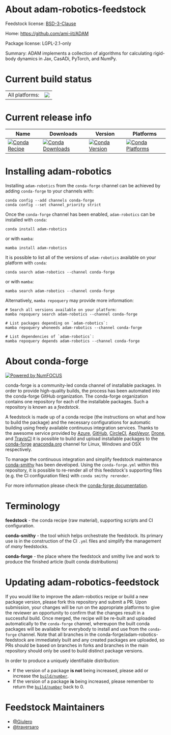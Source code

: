 About adam-robotics-feedstock
=============================

Feedstock license: [BSD-3-Clause](https://github.com/conda-forge/adam-robotics-feedstock/blob/main/LICENSE.txt)

Home: https://github.com/ami-iit/ADAM

Package license: LGPL-2.1-only

Summary: ADAM implements a collection of algorithms for calculating rigid-body dynamics in Jax, CasADi, PyTorch, and NumPy.

Current build status
====================


<table><tr><td>All platforms:</td>
    <td>
      <a href="https://dev.azure.com/conda-forge/feedstock-builds/_build/latest?definitionId=19488&branchName=main">
        <img src="https://dev.azure.com/conda-forge/feedstock-builds/_apis/build/status/adam-robotics-feedstock?branchName=main">
      </a>
    </td>
  </tr>
</table>

Current release info
====================

| Name | Downloads | Version | Platforms |
| --- | --- | --- | --- |
| [![Conda Recipe](https://img.shields.io/badge/recipe-adam--robotics-green.svg)](https://anaconda.org/conda-forge/adam-robotics) | [![Conda Downloads](https://img.shields.io/conda/dn/conda-forge/adam-robotics.svg)](https://anaconda.org/conda-forge/adam-robotics) | [![Conda Version](https://img.shields.io/conda/vn/conda-forge/adam-robotics.svg)](https://anaconda.org/conda-forge/adam-robotics) | [![Conda Platforms](https://img.shields.io/conda/pn/conda-forge/adam-robotics.svg)](https://anaconda.org/conda-forge/adam-robotics) |

Installing adam-robotics
========================

Installing `adam-robotics` from the `conda-forge` channel can be achieved by adding `conda-forge` to your channels with:

```
conda config --add channels conda-forge
conda config --set channel_priority strict
```

Once the `conda-forge` channel has been enabled, `adam-robotics` can be installed with `conda`:

```
conda install adam-robotics
```

or with `mamba`:

```
mamba install adam-robotics
```

It is possible to list all of the versions of `adam-robotics` available on your platform with `conda`:

```
conda search adam-robotics --channel conda-forge
```

or with `mamba`:

```
mamba search adam-robotics --channel conda-forge
```

Alternatively, `mamba repoquery` may provide more information:

```
# Search all versions available on your platform:
mamba repoquery search adam-robotics --channel conda-forge

# List packages depending on `adam-robotics`:
mamba repoquery whoneeds adam-robotics --channel conda-forge

# List dependencies of `adam-robotics`:
mamba repoquery depends adam-robotics --channel conda-forge
```


About conda-forge
=================

[![Powered by
NumFOCUS](https://img.shields.io/badge/powered%20by-NumFOCUS-orange.svg?style=flat&colorA=E1523D&colorB=007D8A)](https://numfocus.org)

conda-forge is a community-led conda channel of installable packages.
In order to provide high-quality builds, the process has been automated into the
conda-forge GitHub organization. The conda-forge organization contains one repository
for each of the installable packages. Such a repository is known as a *feedstock*.

A feedstock is made up of a conda recipe (the instructions on what and how to build
the package) and the necessary configurations for automatic building using freely
available continuous integration services. Thanks to the awesome service provided by
[Azure](https://azure.microsoft.com/en-us/services/devops/), [GitHub](https://github.com/),
[CircleCI](https://circleci.com/), [AppVeyor](https://www.appveyor.com/),
[Drone](https://cloud.drone.io/welcome), and [TravisCI](https://travis-ci.com/)
it is possible to build and upload installable packages to the
[conda-forge](https://anaconda.org/conda-forge) [anaconda.org](https://anaconda.org/)
channel for Linux, Windows and OSX respectively.

To manage the continuous integration and simplify feedstock maintenance
[conda-smithy](https://github.com/conda-forge/conda-smithy) has been developed.
Using the ``conda-forge.yml`` within this repository, it is possible to re-render all of
this feedstock's supporting files (e.g. the CI configuration files) with ``conda smithy rerender``.

For more information please check the [conda-forge documentation](https://conda-forge.org/docs/).

Terminology
===========

**feedstock** - the conda recipe (raw material), supporting scripts and CI configuration.

**conda-smithy** - the tool which helps orchestrate the feedstock.
                   Its primary use is in the construction of the CI ``.yml`` files
                   and simplify the management of *many* feedstocks.

**conda-forge** - the place where the feedstock and smithy live and work to
                  produce the finished article (built conda distributions)


Updating adam-robotics-feedstock
================================

If you would like to improve the adam-robotics recipe or build a new
package version, please fork this repository and submit a PR. Upon submission,
your changes will be run on the appropriate platforms to give the reviewer an
opportunity to confirm that the changes result in a successful build. Once
merged, the recipe will be re-built and uploaded automatically to the
`conda-forge` channel, whereupon the built conda packages will be available for
everybody to install and use from the `conda-forge` channel.
Note that all branches in the conda-forge/adam-robotics-feedstock are
immediately built and any created packages are uploaded, so PRs should be based
on branches in forks and branches in the main repository should only be used to
build distinct package versions.

In order to produce a uniquely identifiable distribution:
 * If the version of a package **is not** being increased, please add or increase
   the [``build/number``](https://docs.conda.io/projects/conda-build/en/latest/resources/define-metadata.html#build-number-and-string).
 * If the version of a package **is** being increased, please remember to return
   the [``build/number``](https://docs.conda.io/projects/conda-build/en/latest/resources/define-metadata.html#build-number-and-string)
   back to 0.

Feedstock Maintainers
=====================

* [@Giulero](https://github.com/Giulero/)
* [@traversaro](https://github.com/traversaro/)

